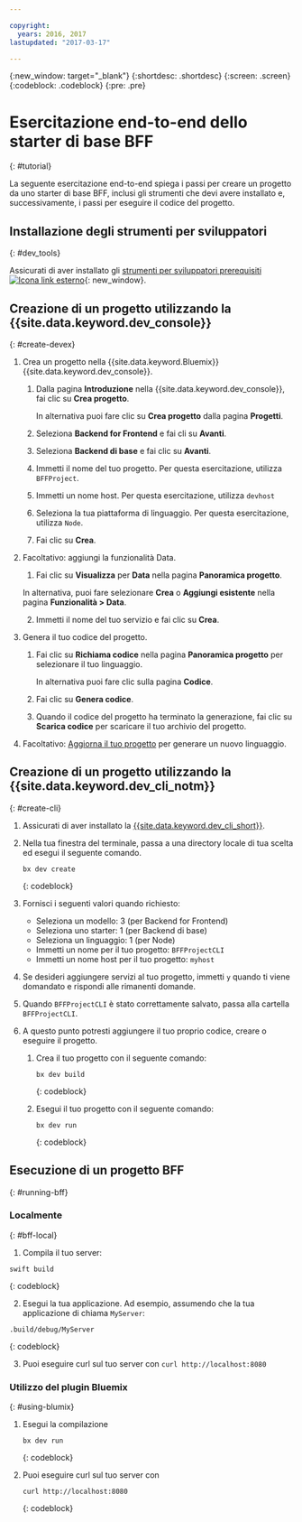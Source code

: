 ```yaml
---

copyright:
  years: 2016, 2017
lastupdated: "2017-03-17"

---
```

{:new_window: target="_blank"}
{:shortdesc: .shortdesc}
{:screen: .screen}
{:codeblock: .codeblock}
{:pre: .pre}

# Esercitazione end-to-end dello starter di base BFF 
{: #tutorial}

La seguente esercitazione end-to-end spiega i passi per creare un progetto da uno starter di base BFF, inclusi gli strumenti che devi avere installato e, successivamente, i passi per eseguire il codice del progetto. 

## Installazione degli strumenti per sviluppatori
{: #dev_tools}

Assicurati di aver installato gli [strumenti per sviluppatori prerequisiti ![Icona link esterno](../icons/launch-glyph.svg "Icona link esterno")](get_code.html#prereq-dev-tools){: new_window}.


## Creazione di un progetto utilizzando la {{site.data.keyword.dev_console}}
{: #create-devex}

1. Crea un progetto nella {{site.data.keyword.Bluemix}} {{site.data.keyword.dev_console}}.

	1. Dalla pagina **Introduzione** nella {{site.data.keyword.dev_console}}, fai clic su **Crea progetto**.

		In alternativa puoi fare clic su **Crea progetto** dalla pagina **Progetti**.

	2. Seleziona **Backend for Frontend** e fai cli su **Avanti**.

	3. Seleziona **Backend di base** e fai clic su **Avanti**.

	4. Immetti il nome del tuo progetto. Per questa esercitazione, utilizza `BFFProject`.   

	5. Immetti un nome host. Per questa esercitazione, utilizza `devhost` 

	6. Seleziona la tua piattaforma di linguaggio. Per questa esercitazione, utilizza `Node`.
   
	7. Fai clic su **Crea**.

2. Facoltativo: aggiungi la funzionalità Data.

	1. Fai clic su **Visualizza** per **Data** nella pagina **Panoramica progetto**.

      In alternativa, puoi fare selezionare **Crea** o **Aggiungi esistente** nella pagina **Funzionalità > Data**.

   2. Immetti il nome del tuo servizio e fai clic su **Crea**.


3. Genera il tuo codice del progetto.

	1. Fai clic su **Richiama codice** nella pagina **Panoramica progetto** per selezionare il tuo linguaggio.
   
		In alternativa puoi fare clic sulla pagina **Codice**.
      
	2. Fai clic su **Genera codice**.
   
	3. Quando il codice del progetto ha terminato la generazione, fai clic su **Scarica codice** per scaricare il tuo archivio del progetto.

4. Facoltativo: [Aggiorna il tuo progetto](project_overview_page.html#update_language) per generare un nuovo linguaggio.


## Creazione di un progetto utilizzando la {{site.data.keyword.dev_cli_notm}}
{: #create-cli}

1. Assicurati di aver installato la [{{site.data.keyword.dev_cli_short}}](dev_cli.html).

2. Nella tua finestra del terminale, passa a una directory locale di tua scelta ed esegui il seguente comando.
  
	```
	bx dev create
	```
	{: codeblock}
	
3. Fornisci i seguenti valori quando richiesto:

	* Seleziona un modello: 3 (per Backend for Frontend)
	* Seleziona uno starter: 1 (per Backend di base)
	* Seleziona un linguaggio: 1 (per Node)
	* Immetti un nome per il tuo progetto: `BFFProjectCLI`
	* Immetti un nome host per il tuo progetto: `myhost`

4. Se desideri aggiungere servizi al tuo progetto, immetti `y` quando ti viene domandato e rispondi alle rimanenti domande.

5. Quando `BFFProjectCLI` è stato correttamente salvato, passa alla cartella `BFFProjectCLI`.

6. A questo punto potresti aggiungere il tuo proprio codice, creare o eseguire il progetto.
 
	1. Crea il tuo progetto con il seguente comando:
   
		```
		bx dev build
		```     
		{: codeblock}
  
	2. Esegui il tuo progetto con il seguente comando: 

 		```
		bx dev run
		```
		{: codeblock}


## Esecuzione di un progetto BFF
{: #running-bff}

### Localmente
{: #bff-local}

1. Compila il tuo server:

  ```
  swift build
  ```
  {: codeblock}

2. Esegui la tua applicazione. Ad esempio, assumendo che la tua applicazione di chiama `MyServer`:

  ```
  .build/debug/MyServer
  ```
  {: codeblock}

3. Puoi eseguire curl sul tuo server con `curl http://localhost:8080`


### Utilizzo del plugin Bluemix
{: #using-blumix}

1. Esegui la compilazione

	```
	bx dev run
	```
	{: codeblock}

2. Puoi eseguire curl sul tuo server con  
  
	```
	curl http://localhost:8080
	```
	{: codeblock}
